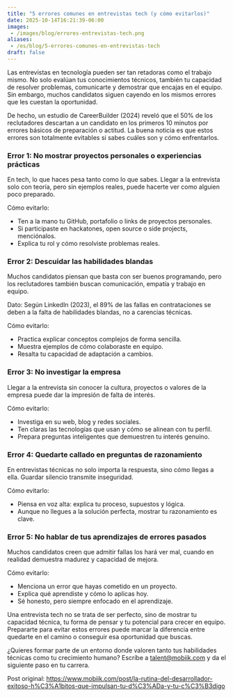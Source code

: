 ```yaml
---
title: "5 errores comunes en entrevistas tech (y cómo evitarlos)"
date: 2025-10-14T16:21:39-06:00
images:
 - /images/blog/errores-entrevistas-tech.png
aliases:
 - /es/blog/5-errores-comunes-en-entrevistas-tech
draft: false
---
```


Las entrevistas en tecnología pueden ser tan retadoras como el trabajo mismo. No solo evalúan tus conocimientos técnicos, también tu capacidad de resolver problemas, comunicarte y demostrar que encajas en el equipo. Sin embargo, muchos candidatos siguen cayendo en los mismos errores que les cuestan la oportunidad.

De hecho, un estudio de CareerBuilder (2024) reveló que el 50% de los reclutadores descartan a un candidato en los primeros 10 minutos por errores básicos de preparación o actitud. La buena noticia es que estos errores son totalmente evitables si sabes cuáles son y cómo enfrentarlos.

### Error 1: No mostrar proyectos personales o experiencias prácticas
En tech, lo que haces pesa tanto como lo que sabes. Llegar a la entrevista solo con teoría, pero sin ejemplos reales, puede hacerte ver como alguien poco preparado.

Cómo evitarlo:

* Ten a la mano tu GitHub, portafolio o links de proyectos personales.
* Si participaste en hackatones, open source o side projects, menciónalos.
* Explica tu rol y cómo resolviste problemas reales.

### Error 2: Descuidar las habilidades blandas
Muchos candidatos piensan que basta con ser buenos programando, pero los reclutadores también buscan comunicación, empatía y trabajo en equipo.

Dato: Según LinkedIn (2023), el 89% de las fallas en contrataciones se deben a la falta de habilidades blandas, no a carencias técnicas.

Cómo evitarlo:

* Practica explicar conceptos complejos de forma sencilla.
* Muestra ejemplos de cómo colaboraste en equipo.
* Resalta tu capacidad de adaptación a cambios.

### Error 3: No investigar la empresa

Llegar a la entrevista sin conocer la cultura, proyectos o valores de la empresa puede dar la impresión de falta de interés.

Cómo evitarlo:

* Investiga en su web, blog y redes sociales.
* Ten claras las tecnologías que usan y cómo se alinean con tu perfil.
* Prepara preguntas inteligentes que demuestren tu interés genuino.

### Error 4: Quedarte callado en preguntas de razonamiento

En entrevistas técnicas no solo importa la respuesta, sino cómo llegas a ella. Guardar silencio transmite inseguridad.

Cómo evitarlo:

* Piensa en voz alta: explica tu proceso, supuestos y lógica.
* Aunque no llegues a la solución perfecta, mostrar tu razonamiento es clave.

### Error 5: No hablar de tus aprendizajes de errores pasados

Muchos candidatos creen que admitir fallas los hará ver mal, cuando en realidad demuestra madurez y capacidad de mejora.

Cómo evitarlo:

* Menciona un error que hayas cometido en un proyecto.
* Explica qué aprendiste y cómo lo aplicas hoy.
* Sé honesto, pero siempre enfocado en el aprendizaje.

Una entrevista tech no se trata de ser perfecto, sino de mostrar tu capacidad técnica, tu forma de pensar y tu potencial para crecer en equipo. Prepararte para evitar estos errores puede marcar la diferencia entre quedarte en el camino o conseguir esa oportunidad que buscas.

¿Quieres formar parte de un entorno donde valoren tanto tus habilidades técnicas como tu crecimiento humano? Escríbe a talent@mobiik.com y da el siguiente paso en tu carrera.

Post original:
https://www.mobiik.com/post/la-rutina-del-desarrollador-exitoso-h%C3%A1bitos-que-impulsan-tu-d%C3%ADa-y-tu-c%C3%B3digo